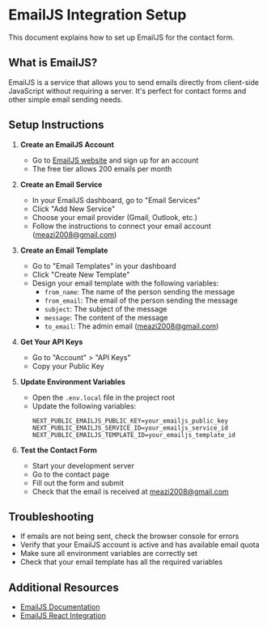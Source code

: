 # EmailJS Integration Setup

This document explains how to set up EmailJS for the contact form.

## What is EmailJS?

EmailJS is a service that allows you to send emails directly from client-side JavaScript without requiring a server. It's perfect for contact forms and other simple email sending needs.

## Setup Instructions

1. **Create an EmailJS Account**
   - Go to [EmailJS website](https://www.emailjs.com/) and sign up for an account
   - The free tier allows 200 emails per month

2. **Create an Email Service**
   - In your EmailJS dashboard, go to "Email Services"
   - Click "Add New Service"
   - Choose your email provider (Gmail, Outlook, etc.)
   - Follow the instructions to connect your email account (meazi2008@gmail.com)

3. **Create an Email Template**
   - Go to "Email Templates" in your dashboard
   - Click "Create New Template"
   - Design your email template with the following variables:
     - `from_name`: The name of the person sending the message
     - `from_email`: The email of the person sending the message
     - `subject`: The subject of the message
     - `message`: The content of the message
     - `to_email`: The admin email (meazi2008@gmail.com)

4. **Get Your API Keys**
   - Go to "Account" > "API Keys"
   - Copy your Public Key

5. **Update Environment Variables**
   - Open the `.env.local` file in the project root
   - Update the following variables:
     ```
     NEXT_PUBLIC_EMAILJS_PUBLIC_KEY=your_emailjs_public_key
     NEXT_PUBLIC_EMAILJS_SERVICE_ID=your_emailjs_service_id
     NEXT_PUBLIC_EMAILJS_TEMPLATE_ID=your_emailjs_template_id
     ```

6. **Test the Contact Form**
   - Start your development server
   - Go to the contact page
   - Fill out the form and submit
   - Check that the email is received at meazi2008@gmail.com

## Troubleshooting

- If emails are not being sent, check the browser console for errors
- Verify that your EmailJS account is active and has available email quota
- Make sure all environment variables are correctly set
- Check that your email template has all the required variables

## Additional Resources

- [EmailJS Documentation](https://www.emailjs.com/docs/)
- [EmailJS React Integration](https://www.emailjs.com/docs/examples/reactjs/)

